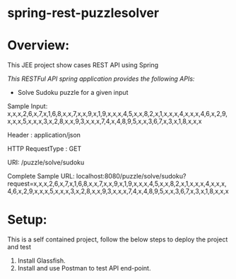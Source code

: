 # spring-rest-puzzlesolver

# Overview: 
This JEE project show cases REST API using Spring

*This RESTFul API spring application provides the following APIs:*

* Solve Sudoku puzzle for a given input

Sample Input: x,x,x,2,6,x,7,x,1,6,8,x,x,7,x,x,9,x,1,9,x,x,x,4,5,x,x,8,2,x,1,x,x,x,4,x,x,x,4,6,x,2,9,x,x,x,5,x,x,x,3,x,2,8,x,x,9,3,x,x,x,7,4,x,4,8,9,5,x,x,3,6,7,x,3,x,1,8,x,x,x

Header : application/json

HTTP RequestType : GET

URI: /puzzle/solve/sudoku

Complete Sample URL:
localhost:8080/puzzle/solve/sudoku?request=x,x,x,2,6,x,7,x,1,6,8,x,x,7,x,x,9,x,1,9,x,x,x,4,5,x,x,8,2,x,1,x,x,x,4,x,x,x,4,6,x,2,9,x,x,x,5,x,x,x,3,x,2,8,x,x,9,3,x,x,x,7,4,x,4,8,9,5,x,x,3,6,7,x,3,x,1,8,x,x,x

# Setup: 
This is a self contained project, follow the below steps to deploy the project and test

1. Install Glassfish. 
2. Install and use Postman to test API end-point. 



